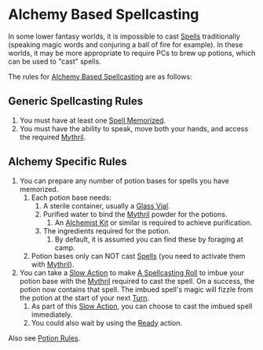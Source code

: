 # Alchemy Based Spellcasting

In some lower fantasy worlds, it is impossible to cast [Spells](../Spells.md) traditionally (speaking magic words and conjuring a ball of fire for example). In these worlds, it may be more appropriate to require PCs to brew up potions, which can be used to "cast" spells.

The rules for [Alchemy Based Spellcasting](Alchemy%20Based%20Spellcasting.md) are as follows:

## Generic Spellcasting Rules

1. You must have at least one [Spell Memorized](../Spell%20Memorization.md).
2. You must have the ability to speak, move both your hands, and access the required [Mythril](../../Mythril.md).

## Alchemy Specific Rules

1. You can prepare any number of potion bases for spells you have memorized.
	1. Each potion base needs:
		1. A sterile container, usually a [Glass Vial](../../../Items/Individual%20Item%20Cards/Gear/10%20Coins/Glass%20Vial.md).
		2. Purified water to bind the [Mythril](../../Mythril.md) powder for the potions.
			1. An [Alchemist Kit](../../../Items/Individual%20Item%20Cards/Gear/50%20Coins/Alchemist%20Kit.md) or similar is required to achieve purification.
		3. The ingredients required for the potion.
			1. By default, it is assumed you can find these by foraging at camp.
	2. Potion bases only can NOT cast [Spells](../Spells.md) (you need to activate them with [Mythril](../../Mythril.md)).
2. You can take a [Slow Action](../../../Game%20Procedures/Action.md#Slow%20Action) to make [A Spellcasting Roll](../Spellcasting.md#The%20Spellcasting%20Roll) to imbue your potion base with the [Mythril](../../Mythril.md) required to cast the spell. On a success, the potion now contains that spell. The imbued spell's magic will fizzle from the potion at the start of your next [Turn](../../../Game%20Procedures/Turn.md).
	1. As part of this [Slow Action](../../../Game%20Procedures/Action.md#Slow%20Action), you can choose to cast the imbued spell immediately.
	2. You could also wait by using the [Ready](../../../Game%20Procedures/Reaction.md#Ready) action.

Also see [Potion Rules](../../Alchemy/Potion%20Rules.md).
